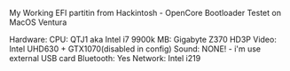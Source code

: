 My Working EFI partitin from Hackintosh - OpenCore Bootloader
Testet on MacOS Ventura

Hardware:
CPU: QTJ1 aka Intel i7 9900k
MB:  Gigabyte Z370 HD3P
Video: Intel UHD630 + GTX1070(disabled in config)
Sound: NONE! - i'm use external USB card
Bluetooth: Yes
Network: Intel i219